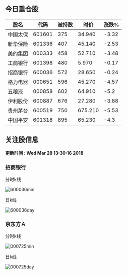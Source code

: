 
## 今日重仓股 

|股名|代码|被持数|时价|涨跌%|
|---|---|---|---|---|
|中国太保|601601|375|34.940|-3.32|
|新华保险|601336|407|45.140|-2.53|
|美的集团|000333|458|52.710|-3.48|
|工商银行|601398|480|5.970|-0.17|
|招商银行|600036|572|28.650|-0.24|
|格力电器|000651|596|45.270|-4.57|
|五粮液|000858|602|64.910|-5.2|
|伊利股份|600887|676|27.280|-3.88|
|贵州茅台|600519|750|675.210|-5.53|
|中国平安|601318|895|65.230|-4.3|

## 关注股信息
**更新时间 : Wed Mar 28 13:30:16 2018**
### 招商银行 
分时k线

![600036min](http://image.sinajs.cn/newchart/min/n/sh600036.gif)

日k线

![600036day](http://image.sinajs.cn/newchart/daily/n/sh600036.gif)

### 京东方Ａ 
分时k线

![000725min](http://image.sinajs.cn/newchart/min/n/sz000725.gif)

日k线

![000725day](http://image.sinajs.cn/newchart/daily/n/sz000725.gif)
